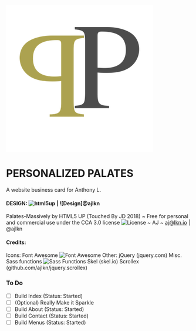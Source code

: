 ![Personalized Palates](/images/PP_logo.png)

# PERSONALIZED PALATES
A website business card for Anthony L.

#### DESIGN: ![html5up](https://html5up.net) | ![Design]@ajlkn
Palates-Massively by HTML5 UP (Touched By JD 2018)
~ Free for personal and commercial use under the CCA 3.0 license ![License](html5up.net/license)
~ AJ
~ aj@lkn.io | @ajlkn
#### Credits:
  Icons:
		Font Awesome ![Font Awesome](fortawesome.github.com/Font-Awesome)
	Other:
		jQuery (jquery.com)
		Misc. Sass functions ![Sass Functions](@HugoGiraudel)
		Skel (skel.io)
		Scrollex (github.com/ajlkn/jquery.scrollex)

### To Do
 - [ ] Build Index (Status: Started)
 - [ ] \(Optional) Really Make it Sparkle
 - [ ] Build About (Status: Started)
 - [ ] Build Contact (Status: Started)
 - [ ] Build Menus (Status: Started)
